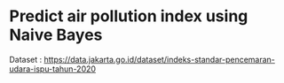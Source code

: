 # Predict air pollution index using Naive Bayes
Dataset : https://data.jakarta.go.id/dataset/indeks-standar-pencemaran-udara-ispu-tahun-2020
